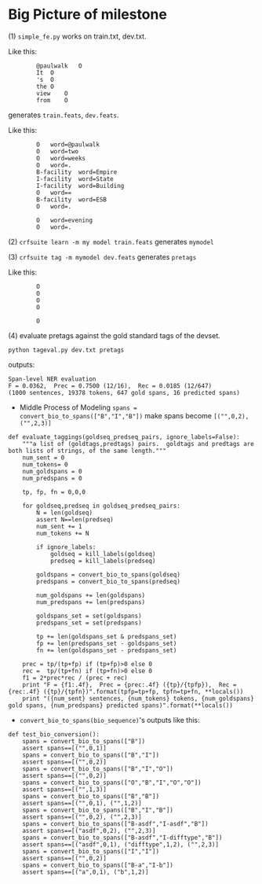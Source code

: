 # Big Picture of milestone


(1) `simple_fe.py` works on train.txt, dev.txt. 

Like this:

            @paulwalk	O
            It	O
            's	O
            the	O
            view	O
            from	O
      
generates `train.feats`, `dev.feats`. 

Like this:

            O	word=@paulwalk
            O	word=two
            O	word=weeks
            O	word=.
            B-facility	word=Empire
            I-facility	word=State
            I-facility	word=Building
            O	word==
            B-facility	word=ESB
            O	word=.
            
            O	word=evening
            O	word=.
      
(2) `crfsuite learn -m my model train.feats` generates `mymodel`

(3) `crfsuite tag -m mymodel dev.feats` generates `pretags` 

Like this:

            O
            O
            O
            O
                        
            O

(4) evaluate pretags against the gold standard tags of the devset.

`python tageval.py dev.txt pretags`

outputs:
<pre><code>Span-level NER evaluation
F = 0.0362,  Prec = 0.7500 (12/16),  Rec = 0.0185 (12/647)
(1000 sentences, 19378 tokens, 647 gold spans, 16 predicted spans)</code></pre>
+ Middle Process of Modeling
`spans = convert_bio_to_spans(["B","I","B"])` make spans become `[("",0,2), ("",2,3)]`
<pre><code>def evaluate_taggings(goldseq_predseq_pairs, ignore_labels=False):
    """a list of (goldtags,predtags) pairs.  goldtags and predtags are both lists of strings, of the same length."""
    num_sent = 0
    num_tokens= 0
    num_goldspans = 0
    num_predspans = 0
    
    tp, fp, fn = 0,0,0

    for goldseq,predseq in goldseq_predseq_pairs:
        N = len(goldseq)
        assert N==len(predseq)
        num_sent += 1
        num_tokens += N

        if ignore_labels:
            goldseq = kill_labels(goldseq)
            predseq = kill_labels(predseq)

        goldspans = convert_bio_to_spans(goldseq)
        predspans = convert_bio_to_spans(predseq)

        num_goldspans += len(goldspans)
        num_predspans += len(predspans)

        goldspans_set = set(goldspans)
        predspans_set = set(predspans)

        tp += len(goldspans_set & predspans_set)
        fp += len(predspans_set - goldspans_set)
        fn += len(goldspans_set - predspans_set)

    prec = tp/(tp+fp) if (tp+fp)>0 else 0
    rec =  tp/(tp+fn) if (tp+fn)>0 else 0
    f1 = 2*prec*rec / (prec + rec)
    print "F = {f1:.4f},  Prec = {prec:.4f} ({tp}/{tpfp}),  Rec = {rec:.4f} ({tp}/{tpfn})".format(tpfp=tp+fp, tpfn=tp+fn, **locals())
    print "({num_sent} sentences, {num_tokens} tokens, {num_goldspans} gold spans, {num_predspans} predicted spans)".format(**locals())</code></pre>
    
+ `convert_bio_to_spans(bio_sequence)`'s outputs like this:
<pre><code>def test_bio_conversion():
    spans = convert_bio_to_spans(["B"])
    assert spans==[("",0,1)]
    spans = convert_bio_to_spans(["B","I"])
    assert spans==[("",0,2)]
    spans = convert_bio_to_spans(["B","I","O"])
    assert spans==[("",0,2)]
    spans = convert_bio_to_spans(["O","B","I","O","O"])
    assert spans==[("",1,3)]
    spans = convert_bio_to_spans(["B","B"])
    assert spans==[("",0,1), ("",1,2)]
    spans = convert_bio_to_spans(["B","I","B"])
    assert spans==[("",0,2), ("",2,3)]
    spans = convert_bio_to_spans(["B-asdf","I-asdf","B"])
    assert spans==[("asdf",0,2), ("",2,3)]
    spans = convert_bio_to_spans(["B-asdf","I-difftype","B"])
    assert spans==[("asdf",0,1), ("difftype",1,2), ("",2,3)]
    spans = convert_bio_to_spans(["I","I"])
    assert spans==[("",0,2)]
    spans = convert_bio_to_spans(["B-a","I-b"])
    assert spans==[("a",0,1), ("b",1,2)]</code></pre>
